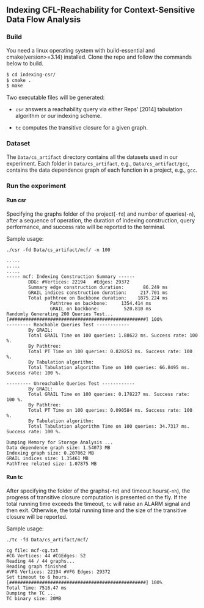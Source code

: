 ## Indexing CFL-Reachability for Context-Sensitive Data Flow Analysis

### Build

You need a linux operating system with build-essential and cmake(version>=3.14) installed. 
Clone the repo and follow the commands below to build.

```bash
$ cd indexing-csr/
$ cmake .
$ make
```

Two executable files will be generated:
* `csr` answers a reachability query via either Reps' [2014] tabulation algorithm or our indexing scheme.

* `tc` computes the transitive closure for a given graph.

### Dataset

The `Data/cs_artifact` directory contains all the datasets used in our experiment.
Each folder in `Data/cs_artifact`, e.g., `Data/cs_artifact/gcc`, contains the data dependence graph of each function in a project, e.g., `gcc`.

### Run the experiment

#### Run csr

Specifying the graphs folder of the project(`-fd`) and number of queries(`-n`), after a sequence of
operation, the duration of indexing construction, query performance, and success rate will be reported to the terminal.

Sample usage:

```
./csr -fd Data/cs_artifact/mcf/ -n 100

.....
.....
.....
----- mcf: Indexing Construction Summary ------
        DDG: #Vertices: 22194   #Edges: 29372
        Summary edge construction duration:       86.249 ms
        GRAIL indices construction duration:     217.701 ms
        Total pathtree on Backbone duration:    1875.224 ms
                Pathtree on backbone:     1354.414 ms
                GRAIL on backbone:         520.810 ms
Randomly Generating 200 Queries Test...
[##################################################] 100%
--------- Reachable Queries Test ------------
        By GRAIL: 
        Total GRAIL Time on 100 queries: 1.88622 ms. Success rate: 100 %.
        By Pathtree: 
        Total PT Time on 100 queries: 0.828253 ms. Success rate: 100 %.
        By Tabulation algorithm: 
        Total Tabulation algorithm Time on 100 queries: 66.8495 ms. Success rate: 100 %.

--------- Unreachable Queries Test ------------
        By GRAIL: 
        Total GRAIL Time on 100 queries: 0.178227 ms. Success rate: 100 %.
        By Pathtree: 
        Total PT Time on 100 queries: 0.090584 ms. Success rate: 100 %.
        By Tabulation algorithm: 
        Total Tabulation algorithm Time on 100 queries: 34.7317 ms. Success rate: 100 %.

Dumping Memory for Storage Analysis ...
Data dependence graph size: 1.54073 MB
Indexing graph size: 0.207062 MB
GRAIL indices size: 1.35461 MB
PathTree related size: 1.07875 MB

```

#### Run tc
After specifying the folder of the graphs(`-fd`) and timeout hours(`-nh`), the progress of transitive closure computation is 
presented on the fly. If the total running time exceeds the timeout, `tc` will raise an ALARM signal and then exit. Otherwise, the
total running time and the size of the transitive closure will be reported.

Sample usage:

```
./tc -fd Data/cs_artifact/mcf/

cg file: mcf-cg.txt
#CG Vertices: 44 #CGEdges: 52
Reading 44 / 44 graphs...
Reading graph finished
#VFG Vertices: 22194 #VFG Edges: 29372
Set timeout to 6 hours.
[##################################################] 100%
Total Time: 7516.47 ms
Dumping the TC ...
TC binary size: 20MB
```

